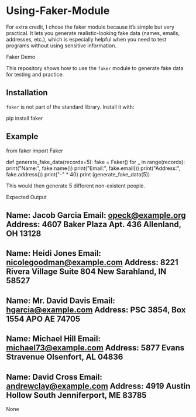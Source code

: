 # Using-Faker-Module
For extra credit, I chose the faker module because it’s simple but very practical. It lets you generate realistic-looking fake data (names, emails, addresses, etc.), which is especially helpful when you need to test programs without using sensitive information.

Faker Demo

This repository shows how to use the `faker` module to generate fake data
for testing and practice.

Installation
------------

`faker` is not part of the standard library. Install it with:

   pip install faker


Example
-------

from faker import Faker

def generate_fake_data(records=5):
    fake = Faker()
    for _ in range(records):
        print("Name:", fake.name())
        print("Email:", fake.email())
        print("Address:", fake.address())
        print("-" * 40)
print (generate_fake_data(5))

This would then generate 5 different non-existent people.

Expected Output 

Name: Jacob Garcia
Email: opeck@example.org
Address: 4607 Baker Plaza Apt. 436
Allenland, OH 13128
----------------------------------------
Name: Heidi Jones
Email: nicolegoodman@example.com
Address: 8221 Rivera Village Suite 804
New Sarahland, IN 58527
----------------------------------------
Name: Mr. David Davis
Email: hgarcia@example.com
Address: PSC 3854, Box 1554
APO AE 74705
----------------------------------------
Name: Michael Hill
Email: michael73@example.com
Address: 5877 Evans Stravenue
Olsenfort, AL 04836
----------------------------------------
Name: David Cross
Email: andrewclay@example.com
Address: 4919 Austin Hollow
South Jenniferport, ME 83785
----------------------------------------
None
